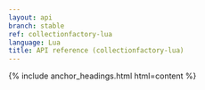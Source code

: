 ```yaml
---
layout: api
branch: stable
ref: collectionfactory-lua
language: Lua
title: API reference (collectionfactory-lua)
---
```

{% include anchor_headings.html html=content %}